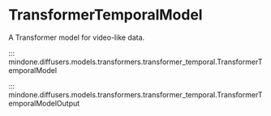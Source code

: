 <!--Copyright 2025 The HuggingFace Team. All rights reserved.

Licensed under the Apache License, Version 2.0 (the "License"); you may not use this file except in compliance with
the License. You may obtain a copy of the License at

http://www.apache.org/licenses/LICENSE-2.0

Unless required by applicable law or agreed to in writing, software distributed under the License is distributed on
an "AS IS" BASIS, WITHOUT WARRANTIES OR CONDITIONS OF ANY KIND, either express or implied. See the License for the
specific language governing permissions and limitations under the License.
-->

# TransformerTemporalModel

A Transformer model for video-like data.

::: mindone.diffusers.models.transformers.transformer_temporal.TransformerTemporalModel

::: mindone.diffusers.models.transformers.transformer_temporal.TransformerTemporalModelOutput
